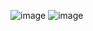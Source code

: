 ​![image](https://github.com/Jiyarathore/Leetcode/assets/96529109/cf1b58e3-7541-4838-b951-e28a97668eba)
![image](https://github.com/Jiyarathore/Leetcode/assets/96529109/26284ed1-9526-4ce1-a728-6c32fff283ec)
